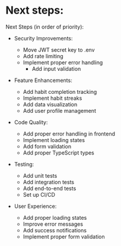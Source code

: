 # Next steps:

Next Steps (in order of priority):

- Security Improvements:
  - Move JWT secret key to .env
  - Add rate limiting
  - Implement proper error handling
    - Add input validation
- Feature Enhancements:

  - Add habit completion tracking
  - Implement habit streaks
  - Add data visualization
  - Add user profile management

- Code Quality:
  - Add proper error handling in frontend
  - Implement loading states
  - Add form validation
  - Add proper TypeScript types
- Testing:
  - Add unit tests
  - Add integration tests
  - Add end-to-end tests
  - Set up CI/CD
- User Experience:
  - Add proper loading states
  - Improve error messages
  - Add success notifications
  - Implement proper form validation
